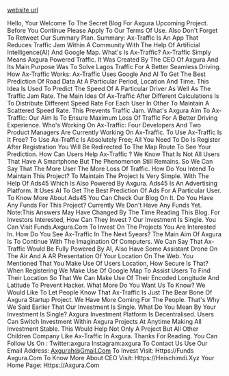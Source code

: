 [website url](https://ax-traffic.axgura.com)

Hello, Your Welcome To The Secret Blog For Axgura Upcoming Project. Before You Continue Please Apply To Our Terms Of Use. Also Don't Forget To Retweet Our Summary Plan. Summary: Ax-Traffic Is An App That Reduces Traffic Jam Within A Community With The Help Of Artificial Intelligence(AI) And Google Map. What's Is Ax-Traffic? Ax-Traffic Simply Means Axgura Powered Traffic. It Was Created By The CEO Of Axgura And Its Main Purpose Was To Solve Lagos Traffic For A Better Seamless Driving. How Ax-Traffic Works: Ax-Traffic Uses Google And AI To Get The Best Prediction Of Road Data At A Particular Period, Location And Time. This Idea Is Used To Predict The Speed Of A Particular Driver As Well As The Traffic Jam Rate. The Main Idea Of Ax-Traffic After Different Calculations Is To Distribute Different Speed Rate For Each User In Other To Maintain A Scattered Speed Rate. This Prevents Traffic Jam. What's Axgura Aim To Ax-Traffic: Our Aim Is To Ensure Maximum Loss Of Traffic For A Better Driving Experience. Who's Working On Ax-Traffic: Four Developers And Two Product Managers Are Currently Working On Ax-Traffic. To Use Ax-Traffic Is It Free? To Use Ax-Traffic Is Absolutely Free; All You Need To Do Is Register After Registration You Will Be Redirected To The Map Route To See Your Prediction. How Can Users Help Ax-Traffic ? We Know That Is Not All Users That Have A Smartphone But The Phenomenon Still Remains. So We Can Say That The More User The More Loss Of Traffic. How Do You Intend To Maintain This Project? To Maintain The Project Is Very Simple. With The Help Of Ads45 Which Is Also Powered By Axgura. Ads45 Is An Advertising Platform. It Uses AI To Get The Best Prediction Of Ads For A Particular User. To Know More About Ads45 You Can Check Our Blog On It. Do You Have Any Funds For This Project? Currently We Don't Have Any Funds Yet. Note:This Answers May Have Changed By The Time Reading This Blog. For Investors Interested, How Can They Invest ? Our Investment Is Single. You Can Visit Funds.Axgura.Com To Invest On The Projects You Are Interested In. How Do You See Ax-Traffic In The Next 5years? The Main Aim Of Axgura Is To Continue With The Imagination Of Computers. We Can Say That Ax-Traffic Would Be Fully Powered By AI, Also Have Some Assistant Drone On The Air And A AR Presentation Of Your Location On The Web. You Mentioned That You Make Use Of Users Location, How Secure Is That? When Registering We Make Use Of Google Map To Assist Users To Find Their Location So That We Can Make Use Of Their Encoded Longitude And Latitude To Prevent Hacker. What More Do You Want Us To Know? We Would Like To Let People Know That Ax-Traffic Is Just The Bear Bone Of Axgura Startup Project. We Have More Coming For The People. That's Why We Said Earlier That Our Investment Is Single. What Do You Mean By Your Investment Is Single? Axgura Investment Platform Is Decentralised. Users Can Switch Investment Within Axgura Projects At Anytime Making All Investment Stable. This Would Help Not Only A Project But All Other Children Company Like Ax-Traffic In Axgura. Thanks For Reading. You Can Follow Us On : Twitter:axgura Instagram:axgura To Contact Us Use Our Email Address: Axgurah@Gmail.Com To Invest Visit: Https://Funds Axgura.Com To Know More About CEO Visit: Https://Heischimdi.Xyz Your Home Page: Https://Axgura.Com

